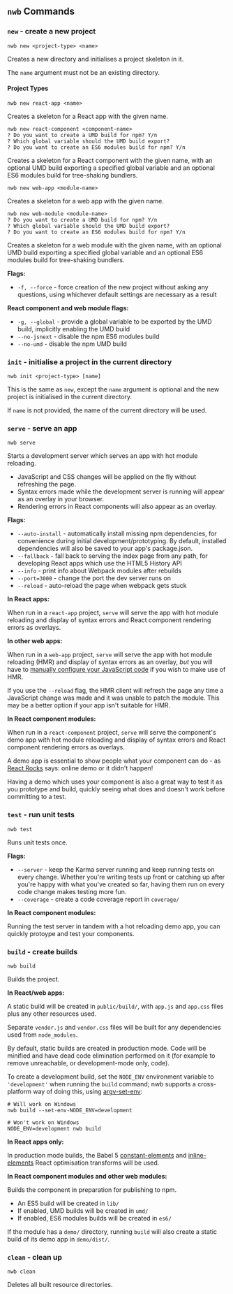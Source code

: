 ## `nwb` Commands

### `new` - create a new project

```
nwb new <project-type> <name>
```

Creates a new directory and initialises a project skeleton in it.

The `name` argument must not be an existing directory.

#### Project Types

```
nwb new react-app <name>
```

Creates a skeleton for a React app with the given name.

```
nwb new react-component <component-name>
? Do you want to create a UMD build for npm? Y/n
? Which global variable should the UMD build export?
? Do you want to create an ES6 modules build for npm? Y/n
```

Creates a skeleton for a React component with the given name, with an optional UMD build exporting a specified global variable and an optional ES6 modules build for tree-shaking bundlers.

```
nwb new web-app <module-name>
```

Creates a skeleton for a web app with the given name.

```
nwb new web-module <module-name>
? Do you want to create a UMD build for npm? Y/n
? Which global variable should the UMD build export?
? Do you want to create an ES6 modules build for npm? Y/n
```

Creates a skeleton for a web module with the given name, with an optional UMD build exporting a specified global variable and an optional ES6 modules build for tree-shaking bundlers.

**Flags:**

* `-f, --force` - force creation of the new project without asking any questions, using whichever default settings are necessary as a result

**React component and web module flags:**

* `-g, --global` - provide a global variable to be exported by the UMD build, implicitly enabling the UMD build
* `--no-jsnext` - disable the npm ES6 modules build
* `--no-umd` - disable the npm UMD build

### `init` - initialise a project in the current directory

```
nwb init <project-type> [name]
```

This is the same as `new`, except the `name` argument is optional and the new project is initialised in the current directory.

If  `name` is not provided, the name of the current directory will be used.

### `serve` - serve an app

```
nwb serve
```

Starts a development server which serves an app with hot module reloading.

* JavaScript and CSS changes will be applied on the fly without refreshing the page.
* Syntax errors made while the development server is running will appear as an overlay in your browser.
* Rendering errors in React components will also appear as an overlay.

**Flags:**

* `--auto-install` - automatically install missing npm dependencies, for convenience during initial development/prototyping. By default, installed dependencies will also be saved to your app's package.json.
* `--fallback` - fall back to serving the index page from any path, for developing React apps which use the HTML5 History API
* `--info` - print info about Webpack modules after rebuilds
* `--port=3000` - change the port the dev server runs on
* `--reload` - auto-reload the page when webpack gets stuck

**In React apps:**

When run in a `react-app` project, `serve` will serve the app with hot module reloading and display of syntax errors and React component rendering errors as overlays.

**In other web apps:**

When run in a `web-app` project, `serve` will serve the app with hot module reloading (HMR) and display of syntax errors as an overlay, *but* you will have to [manually configure your JavaScript code](https://webpack.github.io/docs/hot-module-replacement.html) if you wish to make use of HMR.

If you use the `--reload` flag, the HMR client will refresh the page any time a JavaScript change was made and it was unable to patch the module. This may be a better option if your app isn't suitable for HMR.

**In React component modules:**

When run in a `react-component` project, `serve` will serve the component's demo app with hot module reloading and display of syntax errors and React component rendering errors as overlays.

A demo app is essential to show people what your component can do - as [React Rocks](http://react.rocks/) says: online demo or it didn't happen!

Having a demo which uses your component is also a great way to test it as you prototype and build, quickly seeing what does and doesn't work before committing to a test.

### `test` - run unit tests

```
nwb test
```

Runs unit tests once.

**Flags:**

* `--server` - keep the Karma server running and keep running tests on every change. Whether you're writing tests up front or catching up after you're happy with what you've created so far, having them run on every code change makes testing more fun.
* `--coverage` - create a code coverage report in `coverage/`

**In React component modules:**

Running the test server in tandem with a hot reloading demo app, you can quickly protoype and test your components.

### `build` - create builds

```
nwb build
```

Builds the project.

**In React/web apps:**

A static build will be created in `public/build/`, with `app.js` and `app.css` files plus any other resources used.

Separate `vendor.js` and `vendor.css` files will be built for any dependencies used from `node_modules`.

By default, static builds are created in production mode. Code will be minified and have dead code elimination performed on it (for example to remove unreachable, or development-mode only, code).

To create a development build, set the `NODE_ENV` environment variable to `'development'` when running the `build` command; nwb supports a cross-platform way of doing this, using [argv-set-env](https://github.com/kentcdodds/argv-set-env):

```
# Will work on Windows
nwb build --set-env-NODE_ENV=development

# Won't work on Windows
NODE_ENV=development nwb build
```

**In React apps only:**

In production mode builds, the Babel 5 [constant-elements](https://github.com/babel/babel.github.io/blob/862b43db93e48762671267034a50c30c00e433e2/docs/advanced/transformers/optimisation/react/constant-elements.md) and [inline-elements](https://github.com/babel/babel.github.io/blob/862b43db93e48762671267034a50c30c00e433e2/docs/advanced/transformers/optimisation/react/inline-elements.md) React optimisation transforms will be used.

**In React component modules and other web modules:**

Builds the component in preparation for publishing to npm.

* An ES5 build will be created in `lib/`
* If enabled, UMD builds will be created in `umd/`
* If enabled, ES6 modules builds will be created in `es6/`

If the module has a `demo/` directory, running `build` will also create a static build of its demo app in `demo/dist/`.

### `clean` - clean up

```
nwb clean
```

Deletes all built resource directories.
